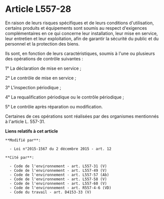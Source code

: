 # Article L557-28

En raison de leurs risques spécifiques et de leurs conditions d'utilisation, certains produits et équipements sont soumis au
respect d'exigences complémentaires en ce qui concerne leur installation, leur mise en service, leur entretien et leur
exploitation, afin de garantir la sécurité du public et du personnel et la protection des biens. 

Ils sont, en fonction de leurs caractéristiques, soumis à l'une ou plusieurs des opérations de contrôle suivantes : 

1° La déclaration de mise en service ; 

2° Le contrôle de mise en service ; 

3° L'inspection périodique ; 

4° La requalification périodique ou le contrôle périodique ; 

5° Le contrôle après réparation ou modification. 

Certaines de ces opérations sont réalisées par des organismes mentionnés à l'article L. 557-31.

**Liens relatifs à cet article**

	**Modifié par**:

	  - Loi n°2015-1567 du 2 décembre 2015 - art. 12

	**Cité par**:

	  - Code de l'environnement - art. L557-31 (V)
	  - Code de l'environnement - art. L557-49 (V)
	  - Code de l'environnement - art. L557-57 (Ab)
	  - Code de l'environnement - art. L557-58 (V)
	  - Code de l'environnement - art. L557-60 (V)
	  - Code de l'environnement - art. R557-4-6 (VD)
	  - Code du travail - art. D4153-33 (V)
